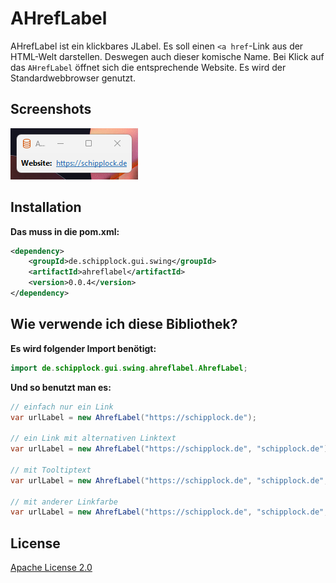 # AHrefLabel

AHrefLabel ist ein klickbares JLabel. Es soll einen `<a href`-Link aus der HTML-Welt darstellen.
Deswegen auch dieser komische Name. Bei Klick auf das `AHrefLabel` öffnet sich die entsprechende Website.
Es wird der Standardwebbrowser genutzt.

## Screenshots

![](screenshots/banner.png)

## Installation

**Das muss in die pom.xml:**

```xml
<dependency>
    <groupId>de.schipplock.gui.swing</groupId>
    <artifactId>ahreflabel</artifactId>
    <version>0.0.4</version>
</dependency>
```

## Wie verwende ich diese Bibliothek?

**Es wird folgender Import benötigt:**

```java
import de.schipplock.gui.swing.ahreflabel.AhrefLabel;
```

**Und so benutzt man es:**

```java
// einfach nur ein Link
var urlLabel = new AhrefLabel("https://schipplock.de");

// ein Link mit alternativen Linktext
var urlLabel = new AhrefLabel("https://schipplock.de", "schipplock.de");

// mit Tooltiptext
var urlLabel = new AhrefLabel("https://schipplock.de", "schipplock.de", "mein TooltipText");

// mit anderer Linkfarbe
var urlLabel = new AhrefLabel("https://schipplock.de", "schipplock.de", "mein TooltipText", "#1c59ba");
```

## License
[Apache License 2.0](https://choosealicense.com/licenses/apache-2.0/)